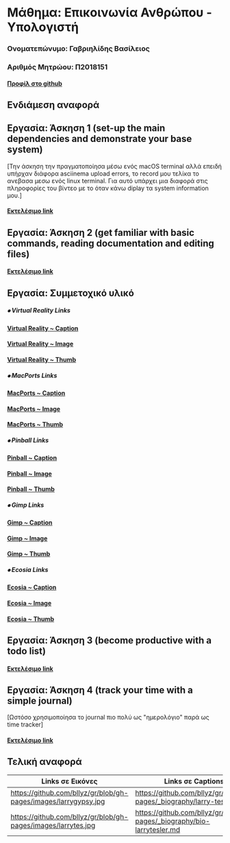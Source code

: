 # Μάθημα: Επικοινωνία Ανθρώπου - Υπολογιστή

### Ονοματεπώνυμο: Γαβριηλίδης Βασίλειος
### Αριθμός Μητρώου: Π2018151
#### [Προφίλ στο github](https://github.com/bllyz/ 'Προφίλ στο github')

## Ενδιάμεση αναφορά


## Εργασία: Άσκηση 1 (set-up the main dependencies and demonstrate your base system)

[Την άσκηση την πραγματοποίησα μέσω ενός macOS terminal αλλά επειδή υπήρχαν διάφορα asciinema upload errors,
το record μου τελίκα το ανεβασα μεσω ενός linux terminal. Για αυτό υπάρχει μια διαφορά στις πληροφορίες του βίντεο
με το όταν κάνω diplay τα system information μου.]

#### [Εκτελέσιμο link](https://asciinema.org/a/275798/ '[Εκτελέσιμο link')


## Εργασία: Άσκηση 2 (get familiar with basic commands, reading documentation and editing files)

#### [Εκτελέσιμο link](https://asciinema.org/a/278181 '[Εκτελέσιμο link')

## Εργασία: Συμμετοχικό υλικό

##### ⦁ Virtual Reality Links

#### [Virtual Reality ~ Caption](https://github.com/bllyz/gr/blob/gh-pages/_gallery/vr.md)
#### [Virtual Reality ~ Image](https://github.com/bllyz/gr/blob/gh-pages/images/vr.jpg)
#### [Virtual Reality ~ Thumb]( https://github.com/bllyz/gr/blob/gh-pages/images/vr-thumb.jpg)


##### ⦁ MacPorts Links

#### [MacPorts ~ Caption](https://github.com/bllyz/gr/blob/gh-pages/_gallery/macports.md)
#### [MacPorts ~ Image](https://github.com/bllyz/gr/blob/gh-pages/images/macports.jpg)
#### [MacPorts ~ Thumb](https://github.com/bllyz/gr/blob/gh-pages/images/macports-thumb.jpg)


##### ⦁ Pinball Links

#### [Pinball ~ Caption](https://github.com/bllyz/gr/blob/gh-pages/_gallery/pinball.md)
#### [Pinball ~ Image](https://github.com/bllyz/gr/blob/gh-pages/images/pinball.jpg)
#### [Pinball ~ Thumb](https://github.com/bllyz/gr/blob/gh-pages/images/pinball-thumb.jpg)


##### ⦁ Gimp Links

#### [Gimp ~ Caption](https://github.com/bllyz/gr/blob/gh-pages/_gallery/gimp.md)
#### [Gimp ~ Image]( https://github.com/bllyz/gr/blob/gh-pages/images/gimp.jpg)
#### [Gimp ~ Thumb](https://github.com/bllyz/gr/blob/gh-pages/images/gimp-thumb.jpg)


##### ⦁ Ecosia Links

#### [Ecosia ~ Caption](https://github.com/bllyz/gr/blob/gh-pages/_gallery/ecosia.md)
#### [Ecosia ~ Image](https://github.com/bllyz/gr/blob/gh-pages/images/ecosia.jpg)
#### [Ecosia ~ Thumb](https://github.com/bllyz/gr/blob/gh-pages/images/ecosia-thumb.jpg)


## Εργασία: Άσκηση 3 (become productive with a todo list)

#### [Εκτελέσιμο link](https://asciinema.org/a/281896 '[Εκτελέσιμο link')

## Εργασία: Άσκηση 4 (track your time with a simple journal)
[Ωστόσο χρησιμοποίησα το journal πιο πολύ ως "ημερολόγιο" παρά ως time tracker]
#### [Εκτελέσιμο link](https://asciinema.org/a/284656 '[Εκτελέσιμο link')

## Τελική αναφορά

| Links σε Εικόνες                                                | Links σε Captions                                                       |
| --------------------------------------------------------------- | -------------------------------------------------------------------     |
| https://github.com/bllyz/gr/blob/gh-pages/images/larrygypsy.jpg | https://github.com/bllyz/gr/blob/gh-pages/_biography/larry-tesler.md    |
| https://github.com/bllyz/gr/blob/gh-pages/images/larrytes.jpg   | https://github.com/bllyz/gr/blob/gh-pages/_biography/bio-larrytesler.md |


